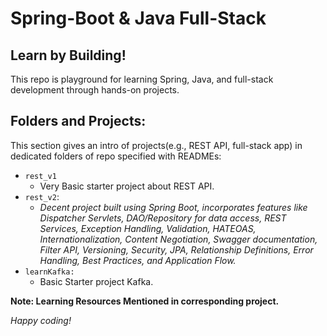 # Spring-Boot & Java Full-Stack

## Learn by Building!

This repo is playground for learning Spring, Java, and full-stack development through hands-on projects.

## **Folders and Projects:**

This section gives an intro of projects(e.g., REST API, full-stack app) in dedicated folders of repo specified with READMEs:

- `rest_v1`
	- Very Basic starter project about REST API.
- `rest_v2`:
	-  *Decent project built using Spring Boot, incorporates features like Dispatcher Servlets, DAO/Repository for data access, REST Services, Exception Handling, Validation, HATEOAS, Internationalization, Content Negotiation, Swagger documentation, Filter API, Versioning, Security, JPA, Relationship Definitions, Error Handling, Best Practices, and Application Flow.*
- `learnKafka:` 
	- Basic Starter project Kafka.


**Note: Learning Resources Mentioned in corresponding project.**

*Happy coding!*
